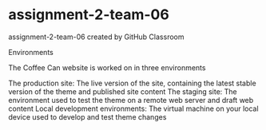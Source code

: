 # assignment-2-team-06

assignment-2-team-06 created by GitHub Classroom

Environments

The Coffee Can website is worked on in three environments

The production site:
The live version of the site, containing the latest stable version of the theme and published site content
The staging site: 
The environment used to test the theme on a remote web server and draft web content
Local development environments: 
The virtual machine on your local device used to develop and test theme changes
